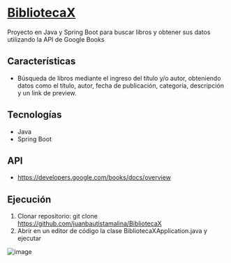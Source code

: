 # [BibliotecaX](https://github.com/juanbautistamalina/BibliotecaX#BibliotecaX)
Proyecto en Java y Spring Boot para buscar libros y obtener sus datos utilizando la API de Google Books


## Características
- Búsqueda de libros mediante el ingreso del título y/o autor, obteniendo datos como el título, autor, fecha de publicación, categoría, descripción y un link de preview. 

## Tecnologías
- Java
- Spring Boot

## API
- https://developers.google.com/books/docs/overview

## Ejecución
1. Clonar repositorio: git clone https://github.com/juanbautistamalina/BibliotecaX
2. Abrir en un editor de código la clase BibliotecaXApplication.java y ejecutar


![image](https://i.imgur.com/yw7PhsI.png)

 
